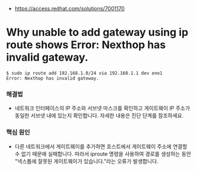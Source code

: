 - https://access.redhat.com/solutions/7001170

# Why unable to add gateway using ip route shows Error: Nexthop has invalid gateway.

```
$ sudo ip route add 192.168.1.0/24 via 192.168.1.1 dev eno1
Error: Nexthop has invalid gateway.
```
### 해결법
- 네트워크 인터페이스의 IP 주소와 서브넷 마스크를 확인하고 게이트웨이 IP 주소가 동일한 서브넷 내에 있는지 확인합니다. 자세한 내용은 진단 단계를 참조하세요.
### 핵심 원인
- 다른 네트워크에서 게이트웨이를 추가하면 호스트에서 게이트웨이 주소에 연결할 수 없기 때문에 실패합니다. 따라서 iproute 명령을 사용하여 경로를 생성하는 동안 "넥스톱에 잘못된 게이트웨이가 있습니다."라는 오류가 발생합니다.
